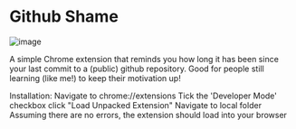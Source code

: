 # Github Shame

![image](https://user-images.githubusercontent.com/18626805/27717131-803c2e20-5d86-11e7-8d59-e623b6223601.png)


A simple Chrome extension that reminds you how long it has been since your last commit
to a (public) github repository. Good for people still learning (like me!) to keep their
motivation up!

Installation:
Navigate to chrome://extensions
Tick the 'Developer Mode' checkbox
click "Load Unpacked Extension"
Navigate to local folder
Assuming there are no errors, the extension should load into your browser
